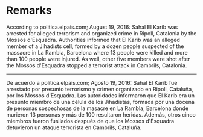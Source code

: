# Remarks

According to politica.elpais.com; August 19, 2016: Sahal El Karib was arrested for alleged terrorism and organized crime in Ripoll, Catalonia by the Mossos d'Esquadra. Authorities informed that El Karib was an alleged member of a Jihadists cell, formed by a dozen people suspected of the massacre in La Rambla, Barcelona where 13 people were killed and more than 100 people were injured. As well, other five members were shot after the Mossos d'Esquadra stopped a terrorist attack in Cambrils, Catalonia.

***************************************************************************************************************************************************

De acuerdo a politica.elpais.com; Agosto 19, 2016: Sahal El Karib fue arrestado por presunto terrorismo y crimen organizado en Ripoll, Cataluña, por los Mossos d'Esquadra. Las autoridades informaron que El Karib era un presunto miembro de una célula de los Jihadistas, formada por una docena de personas sospechosas de la masacre en La Rambla, Barcelona donde murieron 13 personas y más de 100 resultaron heridas. Además, otros cinco miembros fueron fusilados después de que los Mossos d'Esquadra detuvieron un ataque terrorista en Cambrils, Cataluña.
